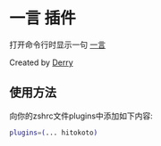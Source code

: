 # 一言 插件

打开命令行时显示一句 [一言](https://hitokoto.cn/)

Created by [Derry](derry96.github.io)

## 使用方法

向你的zshrc文件plugins中添加如下内容:

```zsh
plugins=(... hitokoto)
```
